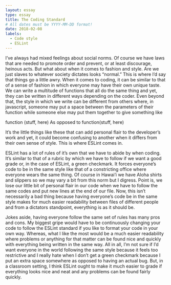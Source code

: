 ```yaml
---
layout: essay
type: essay
title: The Coding Standard
# All dates must be YYYY-MM-DD format!
date: 2018-02-08
labels:
  - Code style
  - ESLint
---
```


  I’ve always had mixed feelings about social norms. Of course we have laws that are needed to promote order and prevent, or at least discourage, heinous acts. But what about when it comes to fashion and style. Are we just slaves to whatever society dictates looks “normal.” This is where I’d say that things go a little awry. When it comes to coding, it can be similar to that of a sense of fashion in which everyone may have their own unique taste. We can write a multitude of functions that all do the same thing and yet, they can be written in different ways depending on the coder. Even beyond that, the style in which we write can be different from others where, in javascript, someone may put a space between the parameters of their function while someone else may put them together to give something like 

function (stuff, here)
As opposed to 
function(stuff, here)

It’s the little things like these that can add personal flair to the developer’s work and yet, it could become confusing to another when it differs from their own sense of style. This is where ESLint comes in.

  ESLint has a lot of rules of it’s own that we have to abide by when coding. It’s similar to that of a rubric by which we have to follow if we want a good grade or, in the case of ESLint, a green checkmark. It forces everyone’s code to be in the same style like that of a constricting office where everyone wears the same thing. Of course in Hawai’i we have Aloha shirts and slippers so we may vary a bit from this norm but I digress. Point is, we lose our little bit of personal flair in our code when we have to follow the same codes and put new lines at the end of our file. Now, this isn’t necessarily a bad thing because having everyone’s code be in the same style makes for much easier readability between files of different people and from a dictators standpoint, everything is as it should be. 

  Jokes aside, having everyone follow the same set of rules has many pros and cons. My biggest gripe would have to be continuously changing your code to follow the ESLint standard if you like to format your code in your own way. Whereas, what I like the most would be a much easier readability where problems or anything for that matter can be found nice and quickly with everything being written in the same way. All in all, I’m not sure if I’d want everyone in the world following the same style because it feels too restrictive and I really hate when I don’t get a green checkmark because I put an extra space somewhere as opposed to having an actual bug. But, in a classroom setting, I think ESLint ought to make it much easier to grade if everything looks nice and neat and any problems can be found fairly quickly. 
